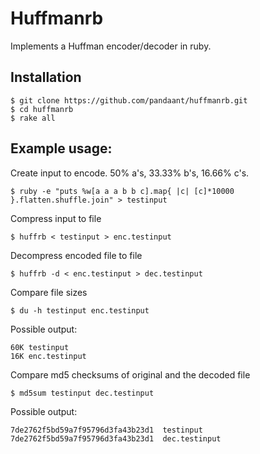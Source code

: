 # Huffmanrb

Implements a Huffman encoder/decoder in ruby.

## Installation

```shell
$ git clone https://github.com/pandaant/huffmanrb.git
$ cd huffmanrb
$ rake all
```

## Example usage:

Create input to encode. 50% a's, 33.33% b's, 16.66% c's.

```shell
$ ruby -e "puts %w[a a a b b c].map{ |c| [c]*10000 }.flatten.shuffle.join" > testinput
```

Compress input to file

```shell
$ huffrb < testinput > enc.testinput
```

Decompress encoded file to file

```shell
$ huffrb -d < enc.testinput > dec.testinput
```

Compare file sizes

```shell
$ du -h testinput enc.testinput
```

Possible output:

```shell
60K testinput
16K enc.testinput
```

Compare md5 checksums of original and the decoded file

```shell
$ md5sum testinput dec.testinput
```

Possible output:

```shell
7de2762f5bd59a7f95796d3fa43b23d1  testinput
7de2762f5bd59a7f95796d3fa43b23d1  dec.testinput
```
